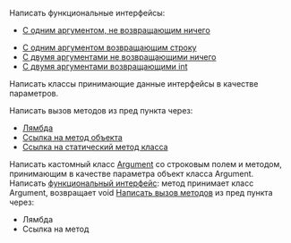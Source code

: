 Написать функциональные интерфейсы:
* [С одним аргументом, не возвращающим ничего](src/I1.java)
 - <a href=src/I2.java>С одним аргументом возвращающим строку</a>
 - <a href=src/I3.java>С двумя аргументами не возвращающими ничего</a>
 - <a href=src/I4.java>С двумя аргументами возвращающими int</a>

Написать классы принимающие данные интерфейсы в качестве параметров.

Написать вызов методов из пред пункта через:
 - <a href=src/Task1.java>Лямбда</a>
 - <a href=src/Task2.java>Ссылка на метод объекта</a>
 - <a href=src/Task3.java>Ссылка на статический метод класса</a>

Написать кастомный класс <a href=src/Argument.java>Argument</a> со строковым полем и методом, принимающим в качестве параметра объект класса Argument.
Написать <a href=src/IArgument.java>функциональный интерфейс</a>: метод принимает класс Argument, возвращает void
<a href=src/Task4.java>Написать вызов методов</a> из пред пункта через:
 - Лямбда
 - Ссылка на метод
